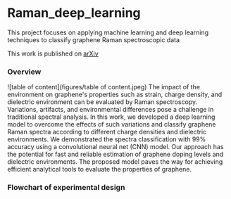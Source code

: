 # Raman_deep_learning
This project focuses on applying machine learning and deep learning techniques to classify graphene Raman spectroscopic data

This work is published on [arXiv](https://arxiv.org/abs/2203.00431)



### Overview
![table of content](figures/table of content.jpeg)
The impact of the environment on graphene's properties such as strain, charge density, and dielectric environment can be evaluated by Raman spectroscopy. Variations, artifacts, and environmental differences pose a challenge in traditional spectral analysis. In this work, we developed a deep learning model to overcome the effects of such variations and classify graphene Raman spectra according to different charge densities and dielectric environments. We demonstrated the spectra classification with 99% accuracy using a convolutional neural net (CNN) model. Our approach has the potential for fast and reliable estimation of graphene doping levels and dielectric environments. The proposed model paves the way for achieving efficient analytical tools to evaluate the properties of graphene. 

### Flowchart of experimental design
